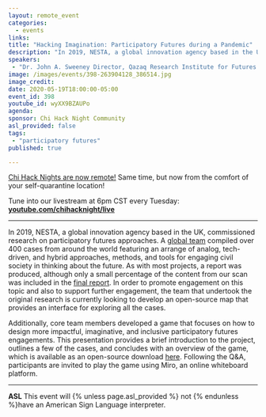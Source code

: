 ```yaml
---
layout: remote_event
categories:
  - events
links: 
title: "Hacking Imagination: Participatory Futures during a Pandemic"
description: "In 2019, NESTA, a global innovation agency based in the UK, commissioned research on participatory futures approaches. A global team compiled over 400 cases from around the world featuring an arrange of analog, tech-driven, and hybrid approaches, methods, and tools for engaging civil society in thinking about the future. Additionally, core team members developed a game that focuses on how to design more impactful, imaginative, and inclusive participatory futures engagements. Following the Q&A, participants are invited to play the game using Miro, an online whiteboard platform. "
speakers:
 - "Dr. John A. Sweeney Director, Qazaq Research Institute for Futures Studies Foresight Advisor, INTERPOL"
image: /images/events/398-263904128_386514.jpg
image_credit:
date: 2020-05-19T18:00:00-05:00
event_id: 398
youtube_id: wyXX9BZAUPo
agenda: 
sponsor: Chi Hack Night Community
asl_provided: false
tags: 
 - "participatory futures"
published: true

---
```


[Chi Hack Nights are now remote!](/blog/2020/03/16/chi-hack-night-going-remote.html) Same time, but now from the comfort of your self-quarantine location!

Tune into our livestream at 6pm CST every Tuesday: **[youtube.com/chihacknight/live](https://youtube.com/chihacknight/live)**

---

In 2019, NESTA, a global innovation agency based in the UK, commissioned research on participatory futures approaches. A [global team](https://actionforesight.net/global-swarm/) compiled over 400 cases from around the world featuring an arrange of analog, tech-driven, and hybrid approaches, methods, and tools for engaging civil society in thinking about the future. As with most projects, a report was produced, although only a small percentage of the content from our scan was included in the [final report](https://www.nesta.org.uk/report/our-futures-people-people/). In order to promote engagement on this topic and also to support further engagement, the team that undertook the original research is currently looking to develop an open-source map that provides an interface for exploring all the cases. 

Additionally, core team members developed a game that focuses on how to design more impactful, imaginative, and inclusive participatory futures engagements. This presentation provides a brief introduction to the project, outlines a few of the cases, and concludes with an overview of the game, which is available as an open-source download [here](https://github.com/nestauk/our-futures/tree/master/en_original). Following the Q&A, participants are invited to play the game using Miro, an online whiteboard platform. 

---

**ASL** This event will {% unless page.asl_provided %} not {% endunless %}have an American Sign Language interpreter.
